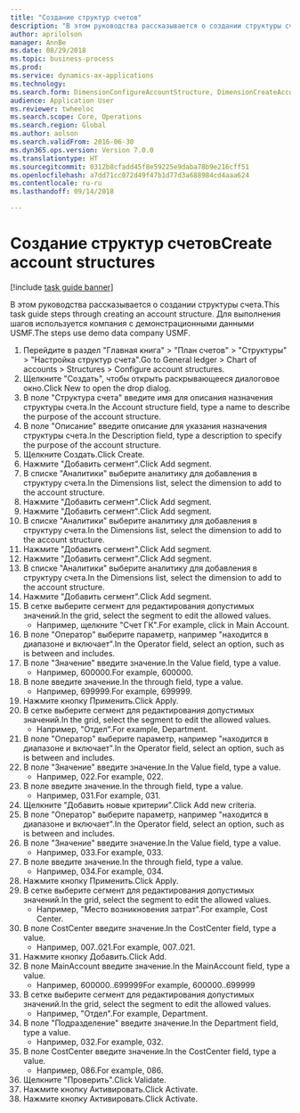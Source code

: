 ```yaml
--- 
title: "Создание структур счетов"
description: "В этом руководства рассказывается о создании структуры счета."
author: aprilolson
manager: AnnBe
ms.date: 08/29/2018
ms.topic: business-process
ms.prod: 
ms.service: dynamics-ax-applications
ms.technology: 
ms.search.form: DimensionConfigureAccountStructure, DimensionCreateAccountStructure, DimensionHierarchyAddLevel, DimensionHierarchyConstraintActivate
audience: Application User
ms.reviewer: twheeloc
ms.search.scope: Core, Operations
ms.search.region: Global
ms.author: aolson
ms.search.validFrom: 2016-06-30
ms.dyn365.ops.version: Version 7.0.0
ms.translationtype: HT
ms.sourcegitcommit: 0312b8cfadd45f8e59225e9daba78b9e216cff51
ms.openlocfilehash: a7dd71cc072d49f47b1d77d3a688984cd4aaa624
ms.contentlocale: ru-ru
ms.lasthandoff: 09/14/2018

---
```

# <a name="create-account-structures"></a><span data-ttu-id="0dff4-103">Создание структур счетов</span><span class="sxs-lookup"><span data-stu-id="0dff4-103">Create account structures</span></span>

[!include [task guide banner](../../includes/task-guide-banner.md)]

<span data-ttu-id="0dff4-104">В этом руководства рассказывается о создании структуры счета.</span><span class="sxs-lookup"><span data-stu-id="0dff4-104">This task guide steps through creating an account structure.</span></span> <span data-ttu-id="0dff4-105">Для выполнения шагов используется компания с демонстрационными данными USMF.</span><span class="sxs-lookup"><span data-stu-id="0dff4-105">The steps use demo data company USMF.</span></span>

1. <span data-ttu-id="0dff4-106">Перейдите в раздел "Главная книга" > "План счетов" > "Структуры" > "Настройка структур счета".</span><span class="sxs-lookup"><span data-stu-id="0dff4-106">Go to General ledger > Chart of accounts > Structures > Configure account structures.</span></span>
2. <span data-ttu-id="0dff4-107">Щелкните "Создать", чтобы открыть раскрывающееся диалоговое окно.</span><span class="sxs-lookup"><span data-stu-id="0dff4-107">Click New to open the drop dialog.</span></span>
3. <span data-ttu-id="0dff4-108">В поле "Структура счета" введите имя для описания назначения структуры счета.</span><span class="sxs-lookup"><span data-stu-id="0dff4-108">In the Account structure field, type a name to describe the purpose of the account structure.</span></span>
4. <span data-ttu-id="0dff4-109">В поле "Описание" введите описание для указания назначения структуры счета.</span><span class="sxs-lookup"><span data-stu-id="0dff4-109">In the Description field, type a description to specify the purpose of the account structure.</span></span>
5. <span data-ttu-id="0dff4-110">Щелкните Создать.</span><span class="sxs-lookup"><span data-stu-id="0dff4-110">Click Create.</span></span>
6. <span data-ttu-id="0dff4-111">Нажмите "Добавить сегмент".</span><span class="sxs-lookup"><span data-stu-id="0dff4-111">Click Add segment.</span></span>
7. <span data-ttu-id="0dff4-112">В списке "Аналитики" выберите аналитику для добавления в структуру счета.</span><span class="sxs-lookup"><span data-stu-id="0dff4-112">In the Dimensions list, select the dimension to add to the account structure.</span></span>
8. <span data-ttu-id="0dff4-113">Нажмите "Добавить сегмент".</span><span class="sxs-lookup"><span data-stu-id="0dff4-113">Click Add segment.</span></span>
9. <span data-ttu-id="0dff4-114">Нажмите "Добавить сегмент".</span><span class="sxs-lookup"><span data-stu-id="0dff4-114">Click Add segment.</span></span>
10. <span data-ttu-id="0dff4-115">В списке "Аналитики" выберите аналитику для добавления в структуру счета.</span><span class="sxs-lookup"><span data-stu-id="0dff4-115">In the Dimensions list, select the dimension to add to the account structure.</span></span>
11. <span data-ttu-id="0dff4-116">Нажмите "Добавить сегмент".</span><span class="sxs-lookup"><span data-stu-id="0dff4-116">Click Add segment.</span></span>
12. <span data-ttu-id="0dff4-117">Нажмите "Добавить сегмент".</span><span class="sxs-lookup"><span data-stu-id="0dff4-117">Click Add segment.</span></span>
13. <span data-ttu-id="0dff4-118">В списке "Аналитики" выберите аналитику для добавления в структуру счета.</span><span class="sxs-lookup"><span data-stu-id="0dff4-118">In the Dimensions list, select the dimension to add to the account structure.</span></span>
14. <span data-ttu-id="0dff4-119">Нажмите "Добавить сегмент".</span><span class="sxs-lookup"><span data-stu-id="0dff4-119">Click Add segment.</span></span>
15. <span data-ttu-id="0dff4-120">В сетке выберите сегмент для редактирования допустимых значений.</span><span class="sxs-lookup"><span data-stu-id="0dff4-120">In the grid, select the segment to edit the allowed values.</span></span>
    * <span data-ttu-id="0dff4-121">Например, щелкните "Счет ГК".</span><span class="sxs-lookup"><span data-stu-id="0dff4-121">For example, click in Main Account.</span></span>  
16. <span data-ttu-id="0dff4-122">В поле "Оператор" выберите параметр, например "находится в диапазоне и включает".</span><span class="sxs-lookup"><span data-stu-id="0dff4-122">In the Operator field, select an option, such as is between and includes.</span></span>
17. <span data-ttu-id="0dff4-123">В поле "Значение" введите значение.</span><span class="sxs-lookup"><span data-stu-id="0dff4-123">In the Value field, type a value.</span></span>
    * <span data-ttu-id="0dff4-124">Например, 600000.</span><span class="sxs-lookup"><span data-stu-id="0dff4-124">For example, 600000.</span></span>  
18. <span data-ttu-id="0dff4-125">В поле введите значение.</span><span class="sxs-lookup"><span data-stu-id="0dff4-125">In the through field, type a value.</span></span>
    * <span data-ttu-id="0dff4-126">Например, 699999.</span><span class="sxs-lookup"><span data-stu-id="0dff4-126">For example, 699999.</span></span>  
19. <span data-ttu-id="0dff4-127">Нажмите кнопку Применить.</span><span class="sxs-lookup"><span data-stu-id="0dff4-127">Click Apply.</span></span>
20. <span data-ttu-id="0dff4-128">В сетке выберите сегмент для редактирования допустимых значений.</span><span class="sxs-lookup"><span data-stu-id="0dff4-128">In the grid, select the segment to edit the allowed values.</span></span>
    * <span data-ttu-id="0dff4-129">Например, "Отдел".</span><span class="sxs-lookup"><span data-stu-id="0dff4-129">For example, Department.</span></span>  
21. <span data-ttu-id="0dff4-130">В поле "Оператор" выберите параметр, например "находится в диапазоне и включает".</span><span class="sxs-lookup"><span data-stu-id="0dff4-130">In the Operator field, select an option, such as is between and includes.</span></span>
22. <span data-ttu-id="0dff4-131">В поле "Значение" введите значение.</span><span class="sxs-lookup"><span data-stu-id="0dff4-131">In the Value field, type a value.</span></span>
    * <span data-ttu-id="0dff4-132">Например, 022.</span><span class="sxs-lookup"><span data-stu-id="0dff4-132">For example, 022.</span></span>  
23. <span data-ttu-id="0dff4-133">В поле введите значение.</span><span class="sxs-lookup"><span data-stu-id="0dff4-133">In the through field, type a value.</span></span>
    * <span data-ttu-id="0dff4-134">Например, 031.</span><span class="sxs-lookup"><span data-stu-id="0dff4-134">For example, 031.</span></span>  
24. <span data-ttu-id="0dff4-135">Щелкните "Добавить новые критерии".</span><span class="sxs-lookup"><span data-stu-id="0dff4-135">Click Add new criteria.</span></span>
25. <span data-ttu-id="0dff4-136">В поле "Оператор" выберите параметр, например "находится в диапазоне и включает".</span><span class="sxs-lookup"><span data-stu-id="0dff4-136">In the Operator field, select an option, such as is between and includes.</span></span>
26. <span data-ttu-id="0dff4-137">В поле "Значение" введите значение.</span><span class="sxs-lookup"><span data-stu-id="0dff4-137">In the Value field, type a value.</span></span>
    * <span data-ttu-id="0dff4-138">Например, 033.</span><span class="sxs-lookup"><span data-stu-id="0dff4-138">For example, 033.</span></span>  
27. <span data-ttu-id="0dff4-139">В поле введите значение.</span><span class="sxs-lookup"><span data-stu-id="0dff4-139">In the through field, type a value.</span></span>
    * <span data-ttu-id="0dff4-140">Например, 034.</span><span class="sxs-lookup"><span data-stu-id="0dff4-140">For example, 034.</span></span>  
28. <span data-ttu-id="0dff4-141">Нажмите кнопку Применить.</span><span class="sxs-lookup"><span data-stu-id="0dff4-141">Click Apply.</span></span>
29. <span data-ttu-id="0dff4-142">В сетке выберите сегмент для редактирования допустимых значений.</span><span class="sxs-lookup"><span data-stu-id="0dff4-142">In the grid, select the segment to edit the allowed values.</span></span>
    * <span data-ttu-id="0dff4-143">Например, "Место возникновения затрат".</span><span class="sxs-lookup"><span data-stu-id="0dff4-143">For example, Cost Center.</span></span>  
30. <span data-ttu-id="0dff4-144">В поле CostCenter введите значение.</span><span class="sxs-lookup"><span data-stu-id="0dff4-144">In the CostCenter field, type a value.</span></span>
    * <span data-ttu-id="0dff4-145">Например, 007..021.</span><span class="sxs-lookup"><span data-stu-id="0dff4-145">For example, 007..021.</span></span>  
31. <span data-ttu-id="0dff4-146">Нажмите кнопку Добавить.</span><span class="sxs-lookup"><span data-stu-id="0dff4-146">Click Add.</span></span>
32. <span data-ttu-id="0dff4-147">В поле MainAccount введите значение.</span><span class="sxs-lookup"><span data-stu-id="0dff4-147">In the MainAccount field, type a value.</span></span>
    * <span data-ttu-id="0dff4-148">Например, 600000..699999</span><span class="sxs-lookup"><span data-stu-id="0dff4-148">For example, 600000..699999</span></span>  
33. <span data-ttu-id="0dff4-149">В сетке выберите сегмент для редактирования допустимых значений.</span><span class="sxs-lookup"><span data-stu-id="0dff4-149">In the grid, select the segment to edit the allowed values.</span></span>
    * <span data-ttu-id="0dff4-150">Например, "Отдел".</span><span class="sxs-lookup"><span data-stu-id="0dff4-150">For example, Department.</span></span>  
34. <span data-ttu-id="0dff4-151">В поле "Подразделение" введите значение.</span><span class="sxs-lookup"><span data-stu-id="0dff4-151">In the Department field, type a value.</span></span>
    * <span data-ttu-id="0dff4-152">Например, 032.</span><span class="sxs-lookup"><span data-stu-id="0dff4-152">For example, 032.</span></span>  
35. <span data-ttu-id="0dff4-153">В поле CostCenter введите значение.</span><span class="sxs-lookup"><span data-stu-id="0dff4-153">In the CostCenter field, type a value.</span></span>
    * <span data-ttu-id="0dff4-154">Например, 086.</span><span class="sxs-lookup"><span data-stu-id="0dff4-154">For example, 086.</span></span>  
36. <span data-ttu-id="0dff4-155">Щелкните "Проверить".</span><span class="sxs-lookup"><span data-stu-id="0dff4-155">Click Validate.</span></span>
37. <span data-ttu-id="0dff4-156">Нажмите кнопку Активировать.</span><span class="sxs-lookup"><span data-stu-id="0dff4-156">Click Activate.</span></span>
38. <span data-ttu-id="0dff4-157">Нажмите кнопку Активировать.</span><span class="sxs-lookup"><span data-stu-id="0dff4-157">Click Activate.</span></span>


